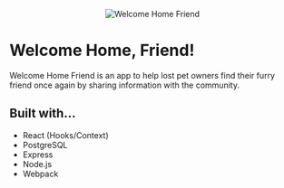 <p align="center"><img src"./client/images/logo.png" alt="Welcome Home Friend" /></p>

# Welcome Home, Friend!

Welcome Home Friend is an app to help lost pet owners find their furry friend once again by sharing information with the community.

## Built with...
- React (Hooks/Context)
- PostgreSQL
- Express
- Node.js
- Webpack
